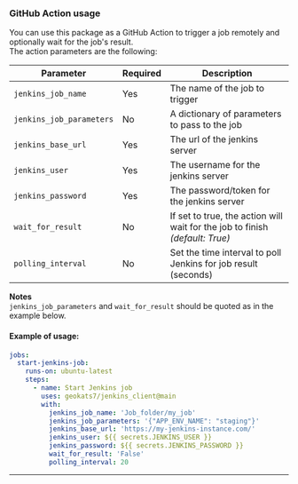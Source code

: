 ### GitHub Action usage
You can use this package as a GitHub Action to trigger a job remotely and optionally wait for the job's result.  
The action parameters are the following:  

| Parameter                          | Required  | Description                                                                  |
|------------------------------------|-----------|------------------------------------------------------------------------------|
| `jenkins_job_name`                 | Yes | The name of the job to trigger                                               |
| `jenkins_job_parameters`           | No | A dictionary of parameters to pass to the job                                |
 | `jenkins_base_url`                 | Yes | The url of the jenkins server                                                |
 | `jenkins_user`                     | Yes | The username for the jenkins server                                          |
 | `jenkins_password`                 | Yes | The password/token for the jenkins server                                    |
 | `wait_for_result` | No | If set to true, the action will wait for the job to finish _(default: True)_ |
 | `polling_interval` | No | Set the time interval to poll Jenkins for job result (seconds)               |

**Notes**  
`jenkins_job_parameters` and `wait_for_result` should be quoted as in the example below.

#### Example of usage:
~~~yaml
jobs:
  start-jenkins-job:
    runs-on: ubuntu-latest
    steps:
      - name: Start Jenkins job
        uses: geokats7/jenkins_client@main
        with:
          jenkins_job_name: 'Job_folder/my_job'
          jenkins_job_parameters: '{"APP_ENV_NAME": "staging"}'
          jenkins_base_url: 'https://my-jenkins-instance.com/'
          jenkins_user: ${{ secrets.JENKINS_USER }}
          jenkins_password: ${{ secrets.JENKINS_PASSWORD }}
          wait_for_result: 'False'
          polling_interval: 20
~~~
---
